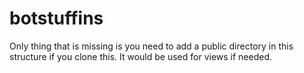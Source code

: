 # botstuffins

Only thing that is missing is you need to add a public directory in this structure if you clone this.  It would be used for views if needed.
